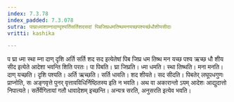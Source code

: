 ```yaml
---
index: 7.3.78
index_padded: 7.3.078
sutra: पाघ्राध्माशाम्नादाण्दृश्यर्तिसर्तिशदसदां पिबजिघ्रधमतिष्थमनयच्छपश्यर्च्छधौशीयसीदाः
vritti: kashika

---
```

प घ्रा ध्मा स्था म्ना दाण् दृशि अर्ति सर्ति शद सद इत्येतेषां पिब जिघ्र धम तिष्थ मन यच्छ पश्य ऋच्छ धौ शीय सीद इत्येते आदेशा भवन्ति शिति परतः। पा पिबति। घ्रा जिघ्रति। ध्मा धमति। स्था तिष्थति। मना मनति। दाण् यच्छति। दृशि पश्यति। अर्ति ऋच्छति। सर्ति धावति। शद शीयते। सद सीदति। पिबतेर् लघूपधगुणः प्राप्नोति, सः अङ्गवृत्ते पुनर् वृत्तावविधिर्निष्ठितस्य इति न भवति। अथ वा अकारान्तो ऽयम् आदेशः आद्युदात्तो निपात्यते। सर्तेर्वेगितायां गतौ धावादेशम् इच्छन्ति। अन्यत्र सरति, अनुसरति इत्येव भवति।